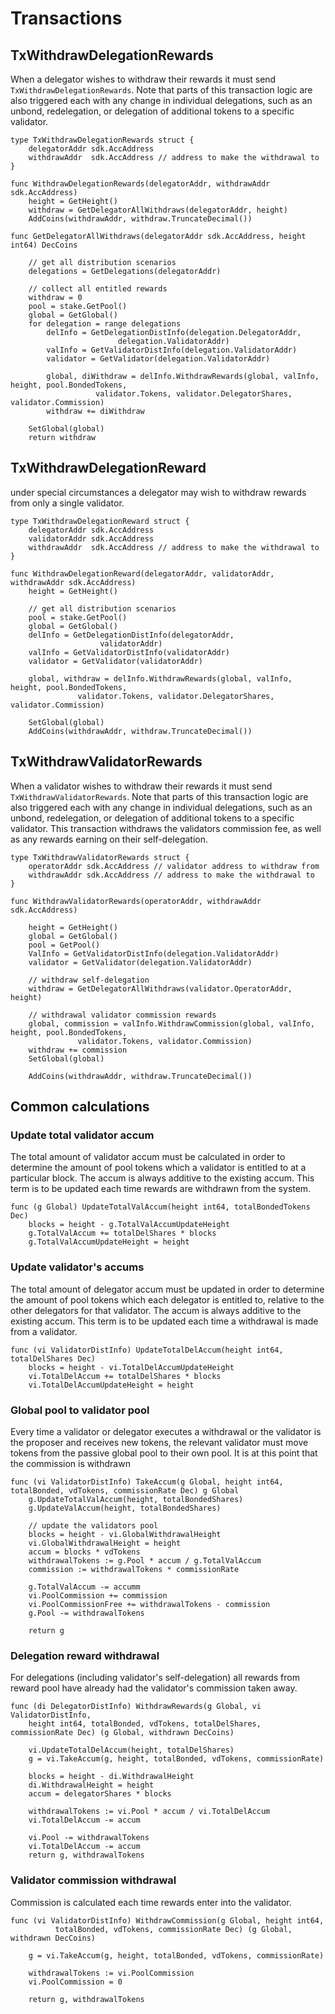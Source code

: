 # Transactions

## TxWithdrawDelegationRewards

When a delegator wishes to withdraw their rewards it must send
`TxWithdrawDelegationRewards`. Note that parts of this transaction logic are also
triggered each with any change in individual delegations, such as an unbond,
redelegation, or delegation of additional tokens to a specific validator.  

```golang
type TxWithdrawDelegationRewards struct {
    delegatorAddr sdk.AccAddress
    withdrawAddr  sdk.AccAddress // address to make the withdrawal to
}

func WithdrawDelegationRewards(delegatorAddr, withdrawAddr sdk.AccAddress) 
    height = GetHeight()
    withdraw = GetDelegatorAllWithdraws(delegatorAddr, height)
    AddCoins(withdrawAddr, withdraw.TruncateDecimal())

func GetDelegatorAllWithdraws(delegatorAddr sdk.AccAddress, height int64) DecCoins
    
    // get all distribution scenarios
    delegations = GetDelegations(delegatorAddr)
        
    // collect all entitled rewards
    withdraw = 0
    pool = stake.GetPool() 
    global = GetGlobal() 
    for delegation = range delegations 
        delInfo = GetDelegationDistInfo(delegation.DelegatorAddr,
                        delegation.ValidatorAddr)
        valInfo = GetValidatorDistInfo(delegation.ValidatorAddr)
        validator = GetValidator(delegation.ValidatorAddr)

        global, diWithdraw = delInfo.WithdrawRewards(global, valInfo, height, pool.BondedTokens, 
                   validator.Tokens, validator.DelegatorShares, validator.Commission)
        withdraw += diWithdraw

    SetGlobal(global) 
    return withdraw
```

## TxWithdrawDelegationReward

under special circumstances a delegator may wish to withdraw rewards from only
a single validator. 

```golang
type TxWithdrawDelegationReward struct {
    delegatorAddr sdk.AccAddress
    validatorAddr sdk.AccAddress
    withdrawAddr  sdk.AccAddress // address to make the withdrawal to
}

func WithdrawDelegationReward(delegatorAddr, validatorAddr, withdrawAddr sdk.AccAddress) 
    height = GetHeight()
    
    // get all distribution scenarios
    pool = stake.GetPool() 
    global = GetGlobal() 
    delInfo = GetDelegationDistInfo(delegatorAddr,
                    validatorAddr)
    valInfo = GetValidatorDistInfo(validatorAddr)
    validator = GetValidator(validatorAddr)

    global, withdraw = delInfo.WithdrawRewards(global, valInfo, height, pool.BondedTokens, 
               validator.Tokens, validator.DelegatorShares, validator.Commission)

    SetGlobal(global) 
    AddCoins(withdrawAddr, withdraw.TruncateDecimal())
```


## TxWithdrawValidatorRewards

When a validator wishes to withdraw their rewards it must send
`TxWithdrawValidatorRewards`. Note that parts of this transaction logic are also
triggered each with any change in individual delegations, such as an unbond,
redelegation, or delegation of additional tokens to a specific validator. This
transaction withdraws the validators commission fee, as well as any rewards
earning on their self-delegation. 

```
type TxWithdrawValidatorRewards struct {
    operatorAddr sdk.AccAddress // validator address to withdraw from 
    withdrawAddr sdk.AccAddress // address to make the withdrawal to
}

func WithdrawValidatorRewards(operatorAddr, withdrawAddr sdk.AccAddress)

    height = GetHeight()
    global = GetGlobal() 
    pool = GetPool() 
    ValInfo = GetValidatorDistInfo(delegation.ValidatorAddr)
    validator = GetValidator(delegation.ValidatorAddr)

    // withdraw self-delegation
    withdraw = GetDelegatorAllWithdraws(validator.OperatorAddr, height)

    // withdrawal validator commission rewards
    global, commission = valInfo.WithdrawCommission(global, valInfo, height, pool.BondedTokens, 
               validator.Tokens, validator.Commission)
    withdraw += commission
    SetGlobal(global) 

    AddCoins(withdrawAddr, withdraw.TruncateDecimal())
```
    
## Common calculations 

### Update total validator accum

The total amount of validator accum must be calculated in order to determine
the amount of pool tokens which a validator is entitled to at a particular
block. The accum is always additive to the existing accum. This term is to be
updated each time rewards are withdrawn from the system. 

``` 
func (g Global) UpdateTotalValAccum(height int64, totalBondedTokens Dec) 
    blocks = height - g.TotalValAccumUpdateHeight
    g.TotalValAccum += totalDelShares * blocks
    g.TotalValAccumUpdateHeight = height
```

### Update validator's accums

The total amount of delegator accum must be updated in order to determine the
amount of pool tokens which each delegator is entitled to, relative to the
other delegators for that validator. The accum is always additive to
the existing accum. This term is to be updated each time a
withdrawal is made from a validator. 

``` 
func (vi ValidatorDistInfo) UpdateTotalDelAccum(height int64, totalDelShares Dec) 
    blocks = height - vi.TotalDelAccumUpdateHeight
    vi.TotalDelAccum += totalDelShares * blocks
    vi.TotalDelAccumUpdateHeight = height
```

### Global pool to validator pool

Every time a validator or delegator executes a withdrawal or the validator is
the proposer and receives new tokens, the relevant validator must move tokens
from the passive global pool to their own pool. It is at this point that the
commission is withdrawn

``` 
func (vi ValidatorDistInfo) TakeAccum(g Global, height int64, totalBonded, vdTokens, commissionRate Dec) g Global
    g.UpdateTotalValAccum(height, totalBondedShares)
    g.UpdateValAccum(height, totalBondedShares)
    
    // update the validators pool
    blocks = height - vi.GlobalWithdrawalHeight
    vi.GlobalWithdrawalHeight = height
    accum = blocks * vdTokens
    withdrawalTokens := g.Pool * accum / g.TotalValAccum 
    commission := withdrawalTokens * commissionRate
    
    g.TotalValAccum -= accumm
    vi.PoolCommission += commission
    vi.PoolCommissionFree += withdrawalTokens - commission
    g.Pool -= withdrawalTokens

    return g
```


### Delegation reward withdrawal

For delegations (including validator's self-delegation) all rewards from reward
pool have already had the validator's commission taken away.

```
func (di DelegatorDistInfo) WithdrawRewards(g Global, vi ValidatorDistInfo,
    height int64, totalBonded, vdTokens, totalDelShares, commissionRate Dec) (g Global, withdrawn DecCoins)

    vi.UpdateTotalDelAccum(height, totalDelShares) 
    g = vi.TakeAccum(g, height, totalBonded, vdTokens, commissionRate) 
    
    blocks = height - di.WithdrawalHeight
    di.WithdrawalHeight = height
    accum = delegatorShares * blocks 
     
    withdrawalTokens := vi.Pool * accum / vi.TotalDelAccum
    vi.TotalDelAccum -= accum

    vi.Pool -= withdrawalTokens
    vi.TotalDelAccum -= accum
    return g, withdrawalTokens

```

### Validator commission withdrawal

Commission is calculated each time rewards enter into the validator.

```
func (vi ValidatorDistInfo) WithdrawCommission(g Global, height int64, 
          totalBonded, vdTokens, commissionRate Dec) (g Global, withdrawn DecCoins)

    g = vi.TakeAccum(g, height, totalBonded, vdTokens, commissionRate) 
    
    withdrawalTokens := vi.PoolCommission 
    vi.PoolCommission = 0

    return g, withdrawalTokens
```
